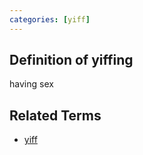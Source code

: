 ```yaml
---
categories: [yiff]
---
```

## Definition of yiffing

having sex

## Related Terms

- [yiff](./yiff)
